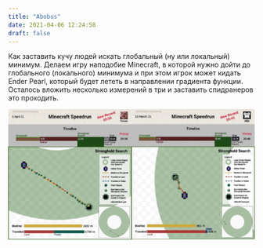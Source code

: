 ```yaml
---
title: "Abobus"
date: 2021-04-06 12:24:58
draft: false
---
```


Как заставить кучу людей искать глобальный (ну или локальный) минимум. Делаем игру наподобие Minecraft, в которой нужно дойти до глобального (локального) минимума и при этом игрок может кидать Ender Pearl, который будет лететь в направлении градиента функции. Осталось вложить несколько измерений в три и заставить спидранеров это проходить.

![](/img/vk/WNmwN6RvpgM.jpg)
